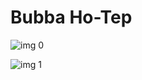 # Bubba Ho-Tep

![img 0](https://i.imgur.com/OsEDl3h.jpg)

![img 1](https://i.imgur.com/cGhlsUW.png)

